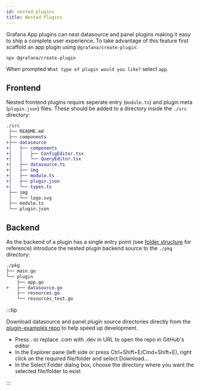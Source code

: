 ```yaml
---
id: nested-plugins
title: Nested Plugins
---
```


Grafana App plugins can nest datasource and panel plugins making it easy to ship a complete user experience. To take advantage of this feature first scaffold an app plugin using `@grafana/create-plugin`:

```bash
npx @grafana/create-plugin
```

When prompted `What type of plugin would you like?` select `app`.

## Frontend

Nested frontend plugins require seperate entry (`module.ts`) and plugin meta (`plugin.json`) files. These should be added to a directory inside the `./src` directory:

```diff bash
./src
 ├── README.md
 ├── components
+├── datasource
+│   ├── components
+│   │   ├── ConfigEditor.tsx
+│   │   └── QueryEditor.tsx
+│   ├── datasource.ts
+│   ├── img
+│   ├── module.ts
+│   ├── plugin.json
+│   └── types.ts
 ├── img
 │   └── logo.svg
 ├── module.ts
 └── plugin.json
```

## Backend

As the backend of a plugin has a single entry point (see [folder structure](./folder-structure.md#required-files) for reference) introduce the nested plugin backend source to the `./pkg` directory:

```diff bash
./pkg
├── main.go
└── plugin
    ├── app.go
+   ├── datasource.go
    ├── resources.go
    └── resources_test.go
```

:::tip

Download datasource and panel plugin source directories directly from the [plugin-examples repo](https://github.dev/grafana/grafana-plugin-examples/tree/main/examples) to help speed up development.

- Press . or replace .com with .dev in URL to open the repo in GitHub's editor
- In the Explorer pane (left side or press Ctrl+Shift+E/Cmd+Shift+E), right click on the required file/folder and select Download...
- In the Select Folder dialog box, choose the directory where you want the selected file/folder to exist

:::
